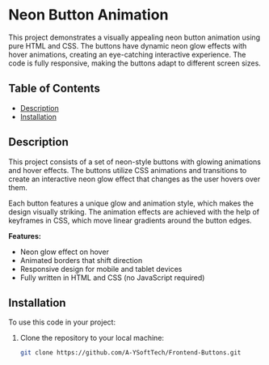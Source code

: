 # Neon Button Animation

This project demonstrates a visually appealing neon button animation using pure HTML and CSS. 
The buttons have dynamic neon glow effects with hover animations, creating an eye-catching interactive experience. 
The code is fully responsive, making the buttons adapt to different screen sizes.

## Table of Contents
- [Description](#description)
- [Installation](#installation)

## Description

This project consists of a set of neon-style buttons with glowing animations and hover effects. 
The buttons utilize CSS animations and transitions to create an interactive neon glow effect that changes as the user hovers over them.

Each button features a unique glow and animation style, which makes the design visually striking. 
The animation effects are achieved with the help of keyframes in CSS, which move linear gradients around the button edges.

**Features:**
- Neon glow effect on hover
- Animated borders that shift direction
- Responsive design for mobile and tablet devices
- Fully written in HTML and CSS (no JavaScript required)

## Installation

To use this code in your project:

1. Clone the repository to your local machine:
   ```bash
   git clone https://github.com/A-YSoftTech/Frontend-Buttons.git
